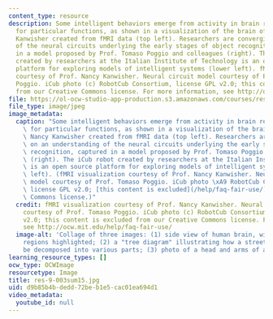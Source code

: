 ```yaml
---
content_type: resource
description: Some intelligent behaviors emerge from activity in brain regions specialized
  for particular functions, as shown in a visualization of the brain of Prof. Nancy
  Kanwisher created from fMRI data (top left). Researchers are converging on an understanding
  of the neural circuits underlying the early stages of object recognition, captured
  in a model proposed by Prof. Tomaso Poggio and colleagues (right). The iCub robot
  created by researchers at the Italian Institute of Technology is an open source
  platform for exploring models of intelligent systems (lower left). fMRI visualization
  courtesy of Prof. Nancy Kanwisher. Neural circuit model courtesy of Prof. Tomaso
  Poggio. iCub photo (c) RobotCub Consortium, license GPL v2.0; this content is excluded
  from our Creative Commons license. For more information, see http://ocw.mit.edu/help/faq-fair-use/
file: https://ol-ocw-studio-app-production.s3.amazonaws.com/courses/res-9-003-brains-minds-and-machines-summer-course-summer-2015/d9b85b4bdedd72beb1e5cac01ea694d1_res-9-003sum15.jpg
file_type: image/jpeg
image_metadata:
  caption: "Some intelligent behaviors emerge from activity in brain regions specialized\
    \ for particular functions, as shown in a visualization of the brain of Prof.\
    \ Nancy Kanwisher created from fMRI data (top left). Researchers are converging\
    \ on an understanding of the neural circuits underlying the early stages of object\
    \ recognition, captured in a model proposed by Prof. Tomaso Poggio and colleagues\
    \ (right). The iCub robot created by researchers at the Italian Institute of Technology\
    \ is an open source platform for exploring models of intelligent systems (lower\
    \ left). (fMRI visualization courtesy of Prof. Nancy Kanwisher. Neural circuit\
    \ model courtesy of Prof. Tomaso Poggio. iCub photo \xA9 RobotCub Consortium,\
    \ license GPL v2.0; [this content is excluded](/help/faq-fair-use/) from our Creative\
    \ Commons license.)"
  credit: fMRI visualization courtesy of Prof. Nancy Kanwisher. Neural circuit model
    courtesy of Prof. Tomaso Poggio. iCub photo (c) RobotCub Consortium, license GPL
    v2.0; this content is excluded from our Creative Commons license. For more information,
    see http://ocw.mit.edu/help/faq-fair-use/
  image-alt: 'Collage of three images: (1) side view of human brain, with several
    regions highlighted; (2) a "tree diagram" illustrating how a street scene can
    be decomposed into various parts; (3) photo of a head and arms of a humanoid robot.'
learning_resource_types: []
ocw_type: OCWImage
resourcetype: Image
title: res-9-003sum15.jpg
uid: d9b85b4b-dedd-72be-b1e5-cac01ea694d1
video_metadata:
  youtube_id: null
---
```

